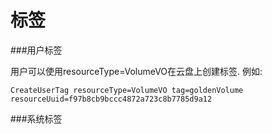 # 标签



###用户标签

用户可以使用resourceType=VolumeVO在云盘上创建标签. 例如:

`CreateUserTag resourceType=VolumeVO tag=goldenVolume resourceUuid=f97b8cb9bccc4872a723c8b7785d9a12
`



###系统标签
